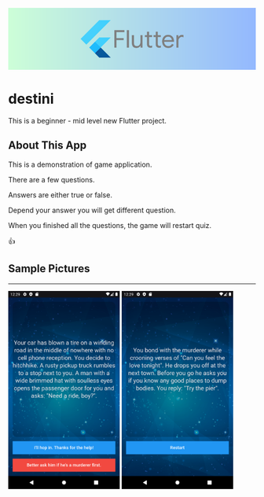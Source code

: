 ![Flutter](./mpic/flutter.png)

# **destini**

This is a beginner - mid level new Flutter project.

## **About This App**

This is a demonstration of game application.

There are a few questions.

Answers are either true or false.

Depend your answer you will get different question.

When you finished all the questions, the game will restart quiz.

👍

## **Sample Pictures**

---

<img src="./mpic/example1.png" style="width:45%">
<img src="./mpic/example2.png" style="width:45%">
